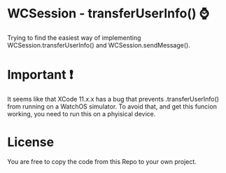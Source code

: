 # WCSession - transferUserInfo() ⌚

Trying to find the easiest way of implementing WCSession.transferUserInfo() and WCSession.sendMessage().

# Important ❗

It seems like that XCode 11.x.x has a bug that prevents .transferUserInfo() from running on a WatchOS simulator. To avoid that, and get this funcion working, you need to run this on a phyisical device.

# License

You are free to copy the code from this Repo to your own project.
